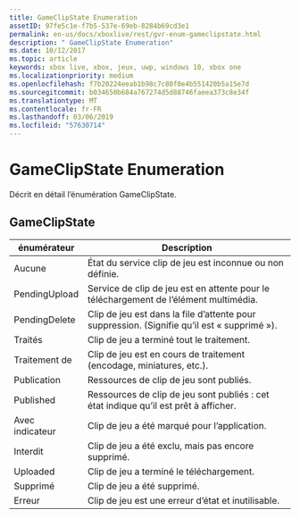 ```yaml
---
title: GameClipState Enumeration
assetID: 97fe5c1e-f7b5-537e-69eb-8284b69cd3e1
permalink: en-us/docs/xboxlive/rest/gvr-enum-gameclipstate.html
description: " GameClipState Enumeration"
ms.date: 10/12/2017
ms.topic: article
keywords: xbox live, xbox, jeux, uwp, windows 10, xbox one
ms.localizationpriority: medium
ms.openlocfilehash: f7b20224eeab1b98c7c80f0e4b551420b5a15e7d
ms.sourcegitcommit: b034650b684a767274d5d88746faeea373c8e34f
ms.translationtype: MT
ms.contentlocale: fr-FR
ms.lasthandoff: 03/06/2019
ms.locfileid: "57630714"
---
```

# <a name="gameclipstate-enumeration"></a>GameClipState Enumeration
Décrit en détail l’énumération GameClipState. 
<a id="ID4ET"></a>

 
## <a name="gameclipstate"></a>GameClipState
 
| <b>énumérateur</b>| <b>Description</b>| 
| --- | --- | 
| Aucune | État du service clip de jeu est inconnue ou non définie.| 
| PendingUpload | Service de clip de jeu est en attente pour le téléchargement de l’élément multimédia.| 
| PendingDelete | Clip de jeu est dans la file d’attente pour suppression. (Signifie qu’il est « supprimé »).| 
| Traités | Clip de jeu a terminé tout le traitement.| 
| Traitement de| Clip de jeu est en cours de traitement (encodage, miniatures, etc.).| 
| Publication| Ressources de clip de jeu sont publiés.| 
| Published| Ressources de clip de jeu sont publiés : cet état indique qu’il est prêt à afficher.| 
| Avec indicateur| Clip de jeu a été marqué pour l’application.| 
| Interdit| Clip de jeu a été exclu, mais pas encore supprimé.| 
| Uploaded| Clip de jeu a terminé le téléchargement.| 
| Supprimé| Clip de jeu a été supprimé.| 
| Erreur| Clip de jeu est une erreur d’état et inutilisable.| 
  